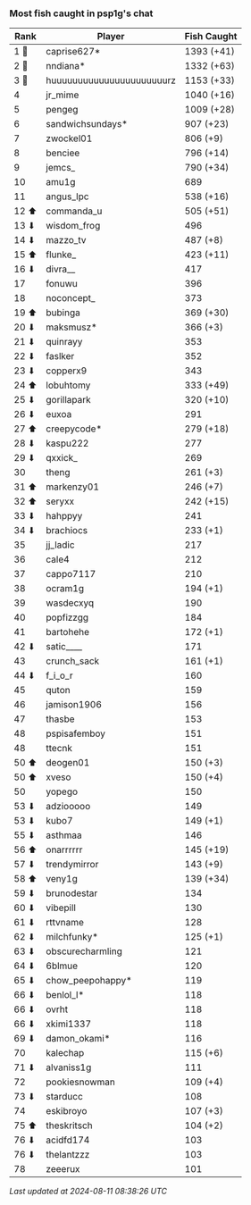 ### Most fish caught in psp1g's chat
| Rank | Player | Fish Caught |
|------|--------|-----------|
| 1 🥇  | caprise627*  | 1393 (+41) |
| 2 🥈  | nndiana*  | 1332 (+63) |
| 3 🥉  | huuuuuuuuuuuuuuuuuuuuuurz  | 1153 (+33) |
| 4  | jr_mime  | 1040 (+16) |
| 5  | pengeg  | 1009 (+28) |
| 6  | sandwichsundays*  | 907 (+23) |
| 7  | zwockel01  | 806 (+9) |
| 8  | benciee  | 796 (+14) |
| 9  | jemcs_  | 790 (+34) |
| 10  | amu1g  | 689 |
| 11  | angus_lpc  | 538 (+16) |
| 12 ⬆ | commanda_u  | 505 (+51) |
| 13 ⬇ | wisdom_frog  | 496 |
| 14 ⬇ | mazzo_tv  | 487 (+8) |
| 15 ⬆ | flunke_  | 423 (+11) |
| 16 ⬇ | divra__  | 417 |
| 17  | fonuwu  | 396 |
| 18  | noconcept_  | 373 |
| 19 ⬆ | bubinga  | 369 (+30) |
| 20 ⬇ | maksmusz*  | 366 (+3) |
| 21 ⬇ | quinrayy  | 353 |
| 22 ⬇ | faslker  | 352 |
| 23 ⬇ | copperx9  | 343 |
| 24 ⬆ | lobuhtomy  | 333 (+49) |
| 25 ⬇ | gorillapark  | 320 (+10) |
| 26 ⬇ | euxoa  | 291 |
| 27 ⬆ | creepycode*  | 279 (+18) |
| 28 ⬇ | kaspu222  | 277 |
| 29 ⬇ | qxxick_  | 269 |
| 30  | theng  | 261 (+3) |
| 31 ⬆ | markenzy01  | 246 (+7) |
| 32 ⬆ | seryxx  | 242 (+15) |
| 33 ⬇ | hahppyy  | 241 |
| 34 ⬇ | brachiocs  | 233 (+1) |
| 35  | jj_ladic  | 217 |
| 36  | cale4  | 212 |
| 37  | cappo7117  | 210 |
| 38  | ocram1g  | 194 (+1) |
| 39  | wasdecxyq  | 190 |
| 40  | popfizzgg  | 184 |
| 41  | bartohehe  | 172 (+1) |
| 42 ⬇ | satic____  | 171 |
| 43  | crunch_sack  | 161 (+1) |
| 44 ⬇ | f_i_o_r  | 160 |
| 45  | quton  | 159 |
| 46  | jamison1906  | 156 |
| 47  | thasbe  | 153 |
| 48  | pspisafemboy  | 151 |
| 48  | ttecnk  | 151 |
| 50 ⬆ | deogen01  | 150 (+3) |
| 50 ⬆ | xveso  | 150 (+4) |
| 50  | yopego  | 150 |
| 53 ⬇ | adziooooo  | 149 |
| 53 ⬇ | kubo7  | 149 (+1) |
| 55 ⬇ | asthmaa  | 146 |
| 56 ⬆ | onarrrrrr  | 145 (+19) |
| 57 ⬇ | trendymirror  | 143 (+9) |
| 58 ⬆ | veny1g  | 139 (+34) |
| 59 ⬇ | brunodestar  | 134 |
| 60 ⬇ | vibepill  | 130 |
| 61 ⬇ | rttvname  | 128 |
| 62 ⬇ | milchfunky*  | 125 (+1) |
| 63 ⬇ | obscurecharmling  | 121 |
| 64 ⬇ | 6blmue  | 120 |
| 65 ⬇ | chow_peepohappy*  | 119 |
| 66 ⬇ | benlol_l*  | 118 |
| 66 ⬇ | ovrht  | 118 |
| 66 ⬇ | xkimi1337  | 118 |
| 69 ⬇ | damon_okami*  | 116 |
| 70  | kalechap  | 115 (+6) |
| 71 ⬇ | alvaniss1g  | 111 |
| 72  | pookiesnowman  | 109 (+4) |
| 73 ⬇ | starducc  | 108 |
| 74  | eskibroyo  | 107 (+3) |
| 75 ⬆ | theskritsch  | 104 (+2) |
| 76 ⬇ | acidfd174  | 103 |
| 76 ⬇ | thelantzzz  | 103 |
| 78  | zeeerux  | 101 |

_Last updated at 2024-08-11 08:38:26 UTC_